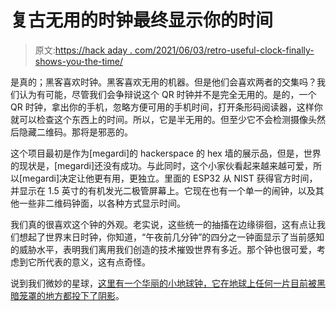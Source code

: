 # 复古无用的时钟最终显示你的时间

> 原文:[https://hack aday . com/2021/06/03/retro-useful-clock-finally-shows-you-the-time/](https://hackaday.com/2021/06/03/retro-useless-clock-eventually-shows-you-the-time/)

是真的；黑客喜欢时钟。黑客喜欢无用的机器。但是他们会喜欢两者的交集吗？我们认为有可能，尽管我们会争辩说这个 QR 时钟并不是完全无用的。是的，一个 QR 时钟，拿出你的手机，忽略方便可用的手机时间，打开条形码阅读器，这样你就可以检查这个东西上的时间。所以，它是半无用的。但至少它不会检测摄像头然后隐藏二维码。那将是邪恶的。

这个项目最初是作为[megardi]的 hackerspace 的 hex 墙的展示品，但是，世界的现状是，[megardi]还没有成功。与此同时，这个小家伙看起来越来越可爱，所以[megardi]决定让他更有用，更独立。里面的 ESP32 从 NIST 获得官方时间，并显示在 1.5 英寸的有机发光二极管屏幕上。它现在也有一个单一的闹钟，以及其他一些非二维码钟面，以各种方式显示时间。

我们真的很喜欢这个钟的外观。老实说，这些统一的抽搐在边缘徘徊，这有点让我们想起了世界末日时钟，你知道，“午夜前几分钟”的四分之一钟面显示了当前感知的威胁水平，表明我们离用我们创造的技术摧毁世界有多近。那个钟也很可爱，考虑到它所代表的意义，这有点奇怪。

说到我们微妙的星球，[这里有一个华丽的小地球钟，它在地球上任何一片目前被黑暗笼罩的地方都投下了阴影](https://hackaday.com/2021/05/22/3d-printed-earth-clock-is-cute-replica-of-our-delicate-planet/)。